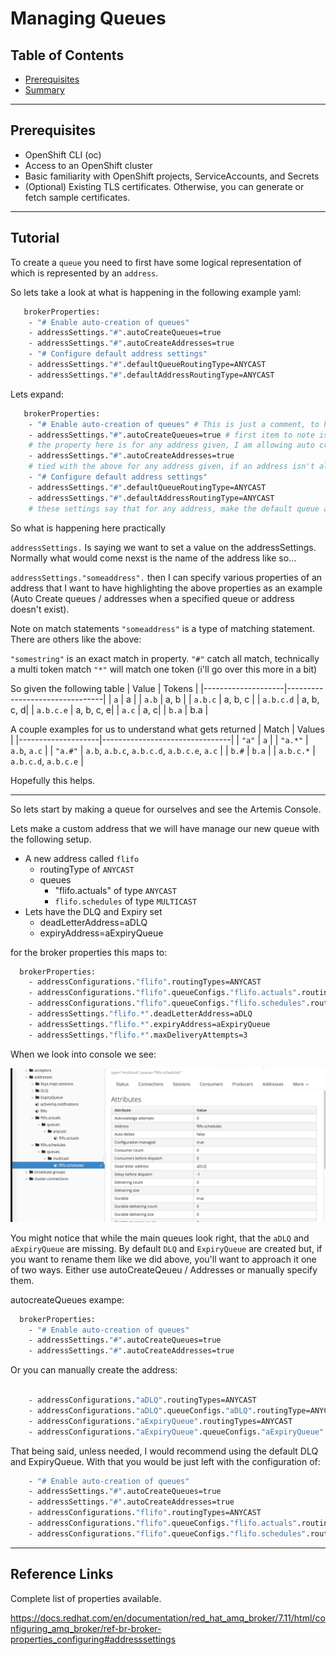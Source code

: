 # Managing Queues


## Table of Contents

- [Prerequisites](#prerequisites)
- [Summary](#tutorial)

---

## Prerequisites

- OpenShift CLI (oc)  
- Access to an OpenShift cluster  
- Basic familiarity with OpenShift projects, ServiceAccounts, and Secrets  
- (Optional) Existing TLS certificates. Otherwise, you can generate or fetch sample certificates.  

---

## Tutorial

To create a `queue` you need to first have some logical representation of which is represented by an `address`.

So lets take a look at what is happening in the following example yaml:
```bash
   brokerProperties:
    - "# Enable auto-creation of queues"
    - addressSettings."#".autoCreateQueues=true
    - addressSettings."#".autoCreateAddresses=true
    - "# Configure default address settings"
    - addressSettings."#".defaultQueueRoutingType=ANYCAST
    - addressSettings."#".defaultAddressRoutingType=ANYCAST
```
Lets expand:

```bash
   brokerProperties:
    - "# Enable auto-creation of queues" # This is just a comment, to help me organize
    - addressSettings."#".autoCreateQueues=true # first item to note is the `#` this is a wildcard token to match all addresses
    # the property here is for any address given, I am allowing auto creation of queues.
    - addressSettings."#".autoCreateAddresses=true
    # tied with the above for any address given, if an address isn't already created go ahead and create one
    - "# Configure default address settings"
    - addressSettings."#".defaultQueueRoutingType=ANYCAST
    - addressSettings."#".defaultAddressRoutingType=ANYCAST
    # these settings say that for any address, make the default queue and address types `ANYCAST` (basid / default queue type)
```

So what is happening here practically

`addressSettings.` Is saying we want to set a value on the addressSettings.  Normally what would come nexst is the name of the address like so...

`addressSettings."someaddress".` then I can specify various properties of an address that I want to have highlighting the above properties as an example (Auto Create queues / addresses when a specified queue or address doesn't exist).

Note on match statements `"someaddress"` is a type of matching statement.  There are others like the above:

`"somestring"` is an exact match in property.
`"#"` catch all match, technically a multi token match 
`"*"` will match one token (i'll go over this more in a bit)

So given the following table
| Value             | Tokens         |
|--------------------|--------------------------------|
| `a`       | a | 
| `a.b`    | a, b |
| `a.b.c`   | a, b, c | 
| `a.b.c.d`        | a, b, c, d| 
| `a.b.c.e`        | a, b, c, e|
| `a.c`        | a, c|
| `b.a`        | b.a |   

A couple examples for us to understand what gets returned
| Match             | Values         |
|--------------------|--------------------------------|
| `"a"`       | `a` | 
| `"a.*"`    | `a.b`, `a.c` |
| `"a.#"`   | `a.b`, `a.b.c`, `a.b.c.d`, `a.b.c.e`, `a.c` | 
| `b.#`        | `b.a` |
| `a.b.c.*` |  `a.b.c.d`, `a.b.c.e` |


Hopefully this helps.

---

So lets start by making a queue for ourselves and see the Artemis Console.

Lets make a custom address that we will have manage our new queue with the following setup.

- A new address called `flifo`
    - routingType of `ANYCAST`
    - queues
        - "flifo.actuals" of type `ANYCAST`
        - `flifo.schedules` of type `MULTICAST`
- Lets have the DLQ and Expiry set
    - deadLetterAddress=aDLQ
    - expiryAddress=aExpiryQueue

for the broker properties this maps to:

```bash
  brokerProperties:
    - addressConfigurations."flifo".routingTypes=ANYCAST
    - addressConfigurations."flifo".queueConfigs."flifo.actuals".routingType=ANYCAST
    - addressConfigurations."flifo".queueConfigs."flifo.schedules".routingType=MULTICAST
    - addressSettings."flifo.*".deadLetterAddress=aDLQ
    - addressSettings."flifo.*".expiryAddress=aExpiryQueue
    - addressSettings."flifo.*".maxDeliveryAttempts=3
```


When we look into console we see:

![ConsoleView](https://github.com/axodevelopment/RHAMQ-Tutorials/blob/main/images/address-status.jpg)

You might notice that while the main queues look right, that the `aDLQ` and `aExpiryQueue` are missing.  By default `DLQ` and `ExpiryQueue` are created but, if you want to rename them like we did above, you'll want to approach it one of two ways.  Either use autoCreateQeueu / Addresses or manually specify them.

autocreateQueues exampe:

```bash
  brokerProperties:
    - "# Enable auto-creation of queues"
    - addressSettings."#".autoCreateQueues=true
    - addressSettings."#".autoCreateAddresses=true

```

Or you can manually create the address:

```bash

    - addressConfigurations."aDLQ".routingTypes=ANYCAST
    - addressConfigurations."aDLQ".queueConfigs."aDLQ".routingType=ANYCAST
    - addressConfigurations."aExpiryQueue".routingTypes=ANYCAST
    - addressConfigurations."aExpiryQueue".queueConfigs."aExpiryQueue".routingType=ANYCAST

```

That being said, unless needed, I would recommend using the default DLQ and ExpiryQueue. With that you would be just left with the configuration of:

```bash
    - "# Enable auto-creation of queues"
    - addressSettings."#".autoCreateQueues=true
    - addressSettings."#".autoCreateAddresses=true
    - addressConfigurations."flifo".routingTypes=ANYCAST
    - addressConfigurations."flifo".queueConfigs."flifo.actuals".routingType=ANYCAST
    - addressConfigurations."flifo".queueConfigs."flifo.schedules".routingType=MULTICAST
```

---



## Reference Links

Complete list of properties available.

https://docs.redhat.com/en/documentation/red_hat_amq_broker/7.11/html/configuring_amq_broker/ref-br-broker-properties_configuring#addresssettings


